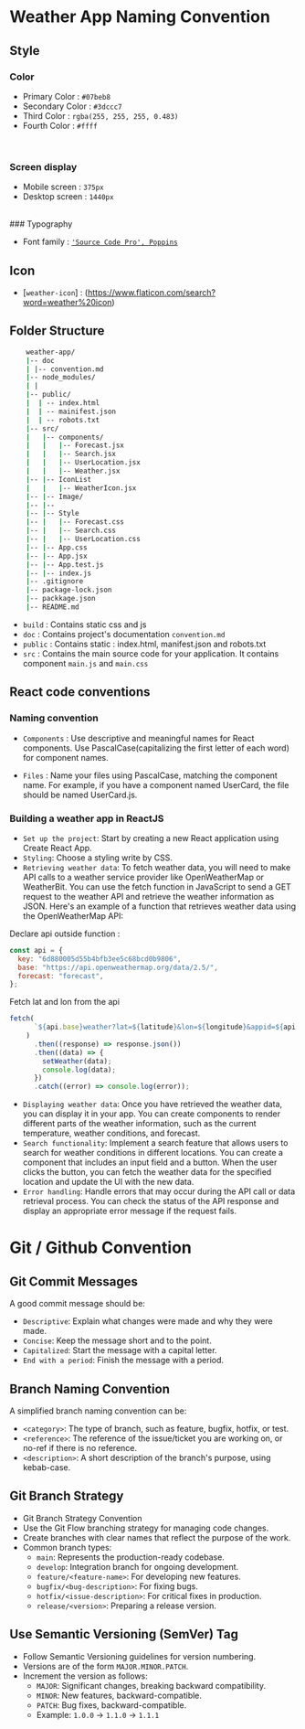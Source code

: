 # Weather App Naming Convention

## Style

### Color

- Primary Color : `#07beb8`
- Secondary Color : `#3dccc7`
- Third Color : `rgba(255, 255, 255, 0.483)`
- Fourth Color : `#ffff`

<br>

### Screen display

- Mobile screen : `375px`
- Desktop screen : `1440px`

<br>
### Typography

- Font family : [`'Source Code Pro', Poppins`](https://fonts.google.com/specimen/Roboto?query=roboto)

## Icon

- [`weather-icon`] : (https://www.flaticon.com/search?word=weather%20icon) 


## Folder Structure

```bash
    weather-app/
	|-- doc
	| |-- convention.md
	|-- node_modules/
    | |
	|-- public/
	|  | -- index.html
    |  | -- mainifest.json
    |  | -- robots.txt
	|-- src/
	|   |-- components/
	|   |   |-- Forecast.jsx
	|   |   |-- Search.jsx
    |   |   |-- UserLocation.jsx
    |   |   |-- Weather.jsx
	|-- |-- IconList
    |   |   |-- WeatherIcon.jsx
	|-- |-- Image/
    |-- |--
    |-- |-- Style
    |-- |   |-- Forecast.css
    |-- |   |-- Search.css
    |-- |   |-- UserLocation.css
    |-- |-- App.css
    |-- |-- App.jsx
    |-- |-- App.test.js
    |-- |-- index.js
	|-- .gitignore
	|-- package-lock.json
	|-- packkage.json
    |-- README.md
```

- `build` : Contains static css and js
- `doc` : Contains project's documentation `convention.md`
- `public` : Contains static : index.html, manifest.json and robots.txt
- `src` : Contains the main source code for your application. It contains component `main.js` and `main.css`


## React code conventions

### Naming convention


- `Components` : Use descriptive and meaningful names for React components. Use PascalCase(capitalizing the first letter of each word) for component names.

- `Files` : Name your files using PascalCase, matching the component name. For example, if you have a component named UserCard, the file should be named UserCard.js.

### Building a weather app in ReactJS

- `Set up the project`: Start by creating a new React application using Create React App.
- `Styling`: Choose a styling write by CSS.
- `Retrieving weather data`: To fetch weather data, you will need to make API calls to a weather service provider like OpenWeatherMap or WeatherBit. You can use the fetch function in JavaScript to send a GET request to the weather API and retrieve the weather information as JSON. Here's an example of a function that retrieves weather data using the OpenWeatherMap API:

Declare api outside function :

```javascript
const api = {
  key: "6d880005d55b4bfb3ee5c68bcd0b9806",
  base: "https://api.openweathermap.org/data/2.5/",
  forecast: "forecast",
};
```
Fetch lat and lon from the api

```javascript
fetch(
      `${api.base}weather?lat=${latitude}&lon=${longitude}&appid=${api.key}&units=metric`
    )
      .then((response) => response.json())
      .then((data) => {
        setWeather(data);
        console.log(data);
      })
      .catch((error) => console.log(error));
```

- `Displaying weather data`: Once you have retrieved the weather data, you can display it in your app. You can create components to render different parts of the weather information, such as the current temperature, weather conditions, and forecast. 
- `Search functionality`: Implement a search feature that allows users to search for weather conditions in different locations. You can create a component that includes an input field and a button. When the user clicks the button, you can fetch the weather data for the specified location and update the UI with the new data.
- `Error handling`: Handle errors that may occur during the API call or data retrieval process. You can check the status of the API response and display an appropriate error message if the request fails.


# Git / Github Convention

## Git Commit Messages

A good commit message should be:
- `Descriptive`: Explain what changes were made and why they were made.
- `Concise`: Keep the message short and to the point.
- `Capitalized`: Start the message with a capital letter.
- `End with a period`: Finish the message with a period.

## Branch Naming Convention

A simplified branch naming convention can be:
- `<category>`: The type of branch, such as feature, bugfix, hotfix, or test.
- `<reference>`: The reference of the issue/ticket you are working on, or no-ref if there is no reference.
- `<description>`: A short description of the branch's purpose, using kebab-case.

## Git Branch Strategy

- Git Branch Strategy Convention
- Use the Git Flow branching strategy for managing code changes.
- Create branches with clear names that reflect the purpose of the work.
- Common branch types:
  - `main`: Represents the production-ready codebase.
  - `develop`: Integration branch for ongoing development.
  - `feature/<feature-name>`: For developing new features.
  - `bugfix/<bug-description>`: For fixing bugs.
  - `hotfix/<issue-description>`: For critical fixes in production.
  - `release/<version>`: Preparing a release version.

## Use Semantic Versioning (SemVer) Tag

- Follow Semantic Versioning guidelines for version numbering.
- Versions are of the form `MAJOR.MINOR.PATCH`.
- Increment the version as follows:
  - `MAJOR`: Significant changes, breaking backward compatibility.
  - `MINOR`: New features, backward-compatible.
  - `PATCH`: Bug fixes, backward-compatible.
  - Example: `1.0.0` -> `1.1.0` -> `1.1.1`